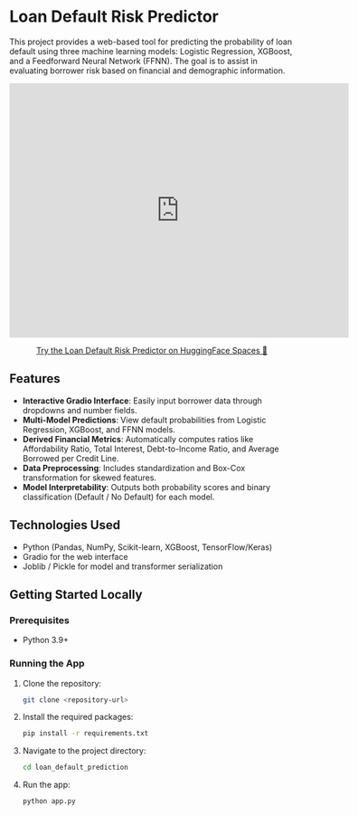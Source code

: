# Loan Default Risk Predictor

This project provides a web-based tool for predicting the probability of loan default using three machine learning models: Logistic Regression, XGBoost, and a Feedforward Neural Network (FFNN). The goal is to assist in evaluating borrower risk based on financial and demographic information.

<iframe
    src="https://sidmaji-loan-default-predictor.hf.space"
    frameborder="0"
    width="600"
    height="450"
></iframe>

<p align="center">
  <a href="https://sidmaji-loan-default-predictor.hf.space" target="_blank">
    Try the Loan Default Risk Predictor on HuggingFace Spaces 🤗
  </a>
</p>

## Features

-   **Interactive Gradio Interface**: Easily input borrower data through dropdowns and number fields.
-   **Multi-Model Predictions**: View default probabilities from Logistic Regression, XGBoost, and FFNN models.
-   **Derived Financial Metrics**: Automatically computes ratios like Affordability Ratio, Total Interest, Debt-to-Income Ratio, and Average Borrowed per Credit Line.
-   **Data Preprocessing**: Includes standardization and Box-Cox transformation for skewed features.
-   **Model Interpretability**: Outputs both probability scores and binary classification (Default / No Default) for each model.

## Technologies Used

-   Python (Pandas, NumPy, Scikit-learn, XGBoost, TensorFlow/Keras)
-   Gradio for the web interface
-   Joblib / Pickle for model and transformer serialization

## Getting Started Locally

### Prerequisites

-   Python 3.9+

### Running the App

1. Clone the repository:
    ```bash
    git clone <repository-url>
    ```
2. Install the required packages:
    ```bash
    pip install -r requirements.txt
    ```
3. Navigate to the project directory:
    ```bash
    cd loan_default_prediction
    ```
4. Run the app:
    ```bash
    python app.py
    ```
